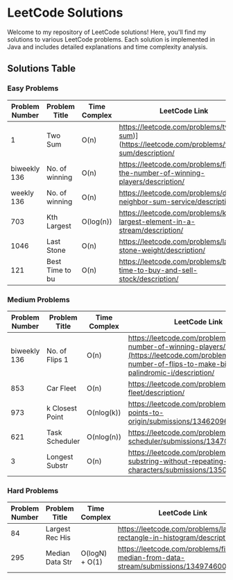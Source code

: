 # LeetCode Solutions

Welcome to my repository of LeetCode solutions! Here, you'll find my solutions to various LeetCode problems. Each solution is implemented in Java and includes detailed explanations and time complexity analysis.

## Solutions Table

### Easy Problems

| Problem Number | Problem Title | Time Complex  | LeetCode Link |
|----------------|---------------|---------------|---------------|
| 1              | Two Sum       |O(n)           |https://leetcode.com/problems/two-sum)](https://leetcode.com/problems/two-sum/description/
| biweekly 136   | No. of winning|O(n)           |https://leetcode.com/problems/find-the-number-of-winning-players/description/
| weekly 136     | No. of winning|O(n)           |https://leetcode.com/problems/design-neighbor-sum-service/description/
|703             |Kth Largest    |O(log(n))      |https://leetcode.com/problems/kth-largest-element-in-a-stream/description/
|1046            |Last Stone     |O(n)           |https://leetcode.com/problems/last-stone-weight/description/
|121             |Best Time to bu|O(n)           |https://leetcode.com/problems/best-time-to-buy-and-sell-stock/description/

### Medium Problems

| Problem Number | Problem Title | Time Complex  | LeetCode Link |
|----------------|---------------|---------------|---------------|
| biweekly 136   | No. of Flips 1|O(n)           |https://leetcode.com/problems/find-the-number-of-winning-players/description/](https://leetcode.com/problems/minimum-number-of-flips-to-make-binary-grid-palindromic-i/description/
| 853            | Car Fleet     |O(n)           |https://leetcode.com/problems/car-fleet/description/ 
| 973            |k Closest Point|O(nlog(k))     |https://leetcode.com/problems/k-closest-points-to-origin/submissions/1346209610/
| 621            |Task Scheduler |O(nlog(n))     |https://leetcode.com/problems/task-scheduler/submissions/1347085106/
| 3              |Longest Substr |O(n)           |https://leetcode.com/problems/longest-substring-without-repeating-characters/submissions/1350458288/

### Hard Problems

| Problem Number | Problem Title | Time Complex  | LeetCode Link |
|----------------|---------------|---------------|---------------|
| 84             |Largest Rec His|               |https://leetcode.com/problems/largest-rectangle-in-histogram/description/               
| 295            |Median Data Str|O(logN) + O(1) |https://leetcode.com/problems/find-median-from-data-stream/submissions/1349746001/               
